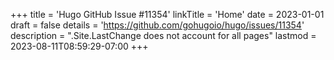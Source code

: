 +++
title = 'Hugo GitHub Issue #11354'
linkTitle = 'Home'
date = 2023-01-01
draft = false
details = 'https://github.com/gohugoio/hugo/issues/11354'
description = ".Site.LastChange does not account for all pages"
lastmod = 2023-08-11T08:59:29-07:00
+++
